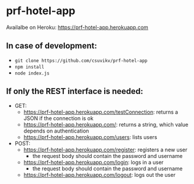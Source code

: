 # prf-hotel-app
Availalbe on Heroku: https://prf-hotel-app.herokuapp.com

## In case of development:
- ```git clone https://github.com/csuvikv/prf-hotel-app```
- ```npm install```
- ```node index.js```

## If only the REST interface is needed:
- GET:
  - https://prf-hotel-app.herokuapp.com/testConnection: returns a JSON if the connection is ok
  - https://prf-hotel-app.herokuapp.com/: returns a string, which value depends on authentication
  - https://prf-hotel-app.herokuapp.com/users: lists users
- POST:
  - https://prf-hotel-app.herokuapp.com/register: registers a new user
    - the request body should contain the password and username
  - https://prf-hotel-app.herokuapp.com/login: logs in a user
    - the request body should contain the password and username
  - https://prf-hotel-app.herokuapp.com/logout: logs out the user
  
    
